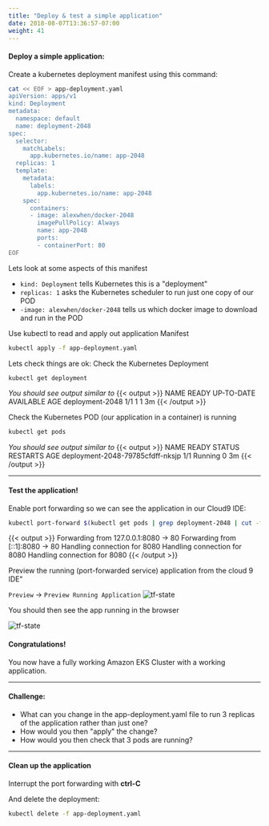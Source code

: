 ```yaml
---
title: "Deploy & test a simple application"
date: 2018-08-07T13:36:57-07:00
weight: 41
---
```

#### Deploy a simple application:

Create a kubernetes deployment manifest using this command:

```bash
cat << EOF > app-deployment.yaml
apiVersion: apps/v1
kind: Deployment
metadata:
  namespace: default
  name: deployment-2048
spec:
  selector:
    matchLabels:
      app.kubernetes.io/name: app-2048
  replicas: 1
  template:
    metadata:
      labels:
        app.kubernetes.io/name: app-2048
    spec:
      containers:
      - image: alexwhen/docker-2048
        imagePullPolicy: Always
        name: app-2048
        ports:
        - containerPort: 80
EOF
```

Lets look at some aspects of this manifest

* `kind: Deployment` tells Kubernetes this is a "deployment"
* `replicas: 1` asks the Kubernetes scheduler to run just one copy of our POD
* `-image: alexwhen/docker-2048`  tells us which docker image to download and run in the POD


Use kubectl to read and apply out application Manifest

```bash
kubectl apply -f app-deployment.yaml
```


Lets check things are ok:
Check the Kubernetes Deployment

```bash
kubectl get deployment
```
*You should see output similar to*
{{< output >}}
NAME              READY   UP-TO-DATE   AVAILABLE   AGE
deployment-2048   1/1     1            1            3m
{{< /output >}}


Check the Kubernetes POD (our application in a container) is running
```bash
kubectl get pods
```
*You should see output similar to*
{{< output >}}
NAME                               READY   STATUS    RESTARTS   AGE
deployment-2048-79785cfdff-nksjp   1/1     Running   0          3m
{{< /output >}}

----

#### Test the application!

Enable port forwarding so we can see the application in our Cloud9 IDE:

```bash
kubectl port-forward $(kubectl get pods | grep deployment-2048 | cut -f1 -d' ') 8080:80
```

{{< output >}}
Forwarding from 127.0.0.1:8080 -> 80
Forwarding from [::1]:8080 -> 80
Handling connection for 8080
Handling connection for 8080
Handling connection for 8080
{{< /output >}}

Preview the running (port-forwarded service) application from the cloud 9 IDE"

`Preview` -> `Preview Running Application`
![tf-state](/images/andyt/game-2048-0.jpg)

You should then see the app running in the browser 

![tf-state](/images/andyt/game-2048-1.jpg)



#### Congratulations!

You now have a fully working Amazon EKS Cluster with a working application.


----

#### Challenge:

* What can you change in the app-deployment.yaml file to run 3 replicas of the application rather than just one?
* How would you then "apply" the change?
* How would you then check that 3 pods are running?


----

#### Clean up the application


Interrupt the port forwarding with **ctrl-C**

And delete the deployment:

```bash
kubectl delete -f app-deployment.yaml
```



